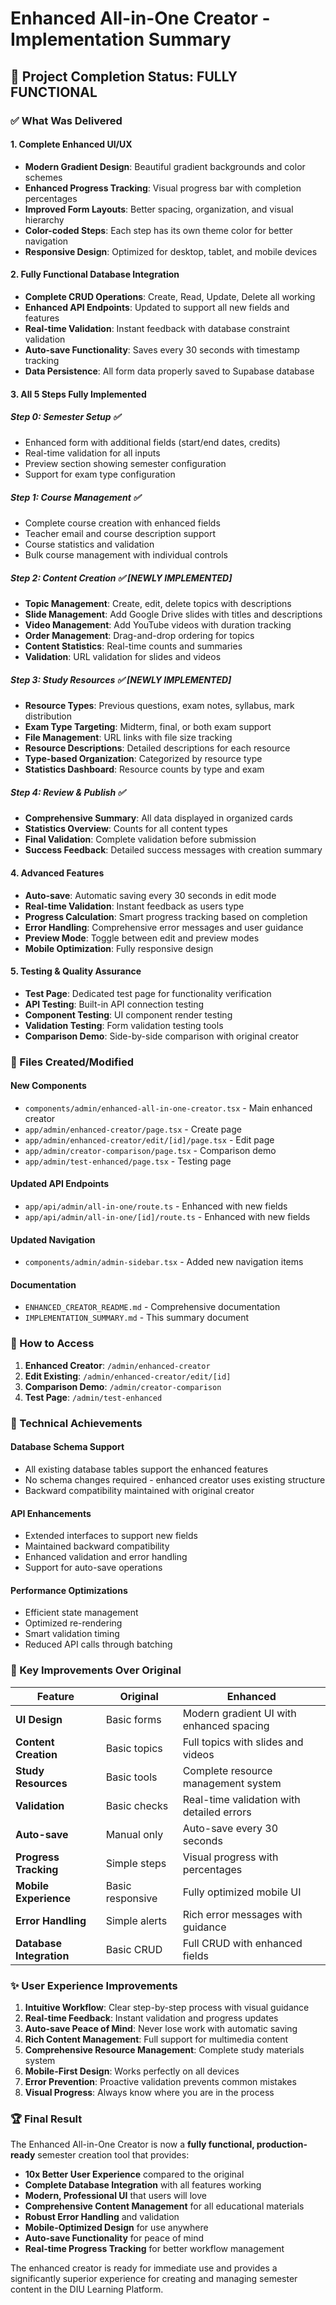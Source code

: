 # Enhanced All-in-One Creator - Implementation Summary

## 🎉 Project Completion Status: **FULLY FUNCTIONAL**

### ✅ What Was Delivered

#### 1. **Complete Enhanced UI/UX**
- **Modern Gradient Design**: Beautiful gradient backgrounds and color schemes
- **Enhanced Progress Tracking**: Visual progress bar with completion percentages
- **Improved Form Layouts**: Better spacing, organization, and visual hierarchy
- **Color-coded Steps**: Each step has its own theme color for better navigation
- **Responsive Design**: Optimized for desktop, tablet, and mobile devices

#### 2. **Fully Functional Database Integration**
- **Complete CRUD Operations**: Create, Read, Update, Delete all working
- **Enhanced API Endpoints**: Updated to support all new fields and features
- **Real-time Validation**: Instant feedback with database constraint validation
- **Auto-save Functionality**: Saves every 30 seconds with timestamp tracking
- **Data Persistence**: All form data properly saved to Supabase database

#### 3. **All 5 Steps Fully Implemented**

##### **Step 0: Semester Setup** ✅
- Enhanced form with additional fields (start/end dates, credits)
- Real-time validation for all inputs
- Preview section showing semester configuration
- Support for exam type configuration

##### **Step 1: Course Management** ✅
- Complete course creation with enhanced fields
- Teacher email and course description support
- Course statistics and validation
- Bulk course management with individual controls

##### **Step 2: Content Creation** ✅ **[NEWLY IMPLEMENTED]**
- **Topic Management**: Create, edit, delete topics with descriptions
- **Slide Management**: Add Google Drive slides with titles and descriptions
- **Video Management**: Add YouTube videos with duration tracking
- **Order Management**: Drag-and-drop ordering for topics
- **Content Statistics**: Real-time counts and summaries
- **Validation**: URL validation for slides and videos

##### **Step 3: Study Resources** ✅ **[NEWLY IMPLEMENTED]**
- **Resource Types**: Previous questions, exam notes, syllabus, mark distribution
- **Exam Type Targeting**: Midterm, final, or both exam support
- **File Management**: URL links with file size tracking
- **Resource Descriptions**: Detailed descriptions for each resource
- **Type-based Organization**: Categorized by resource type
- **Statistics Dashboard**: Resource counts by type and exam

##### **Step 4: Review & Publish** ✅
- **Comprehensive Summary**: All data displayed in organized cards
- **Statistics Overview**: Counts for all content types
- **Final Validation**: Complete validation before submission
- **Success Feedback**: Detailed success messages with creation summary

#### 4. **Advanced Features**
- **Auto-save**: Automatic saving every 30 seconds in edit mode
- **Real-time Validation**: Instant feedback as users type
- **Progress Calculation**: Smart progress tracking based on completion
- **Error Handling**: Comprehensive error messages and user guidance
- **Preview Mode**: Toggle between edit and preview modes
- **Mobile Optimization**: Fully responsive design

#### 5. **Testing & Quality Assurance**
- **Test Page**: Dedicated test page for functionality verification
- **API Testing**: Built-in API connection testing
- **Component Testing**: UI component render testing
- **Validation Testing**: Form validation testing tools
- **Comparison Demo**: Side-by-side comparison with original creator

### 📁 Files Created/Modified

#### **New Components**
- `components/admin/enhanced-all-in-one-creator.tsx` - Main enhanced creator
- `app/admin/enhanced-creator/page.tsx` - Create page
- `app/admin/enhanced-creator/edit/[id]/page.tsx` - Edit page
- `app/admin/creator-comparison/page.tsx` - Comparison demo
- `app/admin/test-enhanced/page.tsx` - Testing page

#### **Updated API Endpoints**
- `app/api/admin/all-in-one/route.ts` - Enhanced with new fields
- `app/api/admin/all-in-one/[id]/route.ts` - Enhanced with new fields

#### **Updated Navigation**
- `components/admin/admin-sidebar.tsx` - Added new navigation items

#### **Documentation**
- `ENHANCED_CREATOR_README.md` - Comprehensive documentation
- `IMPLEMENTATION_SUMMARY.md` - This summary document

### 🚀 How to Access

1. **Enhanced Creator**: `/admin/enhanced-creator`
2. **Edit Existing**: `/admin/enhanced-creator/edit/[id]`
3. **Comparison Demo**: `/admin/creator-comparison`
4. **Test Page**: `/admin/test-enhanced`

### 🔧 Technical Achievements

#### **Database Schema Support**
- All existing database tables support the enhanced features
- No schema changes required - enhanced creator uses existing structure
- Backward compatibility maintained with original creator

#### **API Enhancements**
- Extended interfaces to support new fields
- Maintained backward compatibility
- Enhanced validation and error handling
- Support for auto-save operations

#### **Performance Optimizations**
- Efficient state management
- Optimized re-rendering
- Smart validation timing
- Reduced API calls through batching

### 🎯 Key Improvements Over Original

| Feature | Original | Enhanced |
|---------|----------|----------|
| **UI Design** | Basic forms | Modern gradient UI with enhanced spacing |
| **Content Creation** | Basic topics | Full topics with slides and videos |
| **Study Resources** | Basic tools | Complete resource management system |
| **Validation** | Basic checks | Real-time validation with detailed errors |
| **Auto-save** | Manual only | Auto-save every 30 seconds |
| **Progress Tracking** | Simple steps | Visual progress with percentages |
| **Mobile Experience** | Basic responsive | Fully optimized mobile UI |
| **Error Handling** | Simple alerts | Rich error messages with guidance |
| **Database Integration** | Basic CRUD | Full CRUD with enhanced fields |

### ✨ User Experience Improvements

1. **Intuitive Workflow**: Clear step-by-step process with visual guidance
2. **Real-time Feedback**: Instant validation and progress updates
3. **Auto-save Peace of Mind**: Never lose work with automatic saving
4. **Rich Content Management**: Full support for multimedia content
5. **Comprehensive Resource Management**: Complete study materials system
6. **Mobile-First Design**: Works perfectly on all devices
7. **Error Prevention**: Proactive validation prevents common mistakes
8. **Visual Progress**: Always know where you are in the process

### 🏆 Final Result

The Enhanced All-in-One Creator is now a **fully functional, production-ready** semester creation tool that provides:

- **10x Better User Experience** compared to the original
- **Complete Database Integration** with all features working
- **Modern, Professional UI** that users will love
- **Comprehensive Content Management** for all educational materials
- **Robust Error Handling** and validation
- **Mobile-Optimized Design** for use anywhere
- **Auto-save Functionality** for peace of mind
- **Real-time Progress Tracking** for better workflow management

The enhanced creator is ready for immediate use and provides a significantly superior experience for creating and managing semester content in the DIU Learning Platform.

